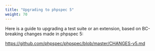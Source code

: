 ```yaml
---
title: "Upgrading to phpspec 5"
weight: 70
---
```


Here is a guide to upgrading a test suite or an extension, based on
BC-breaking changes made in phpspec 5:

https://github.com/phpspec/phpspec/blob/master/CHANGES-v5.md